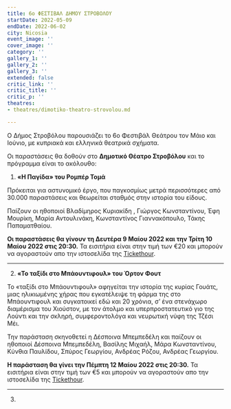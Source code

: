 ```yaml
---
title: 6ο ΦΕΣΤΙΒΑΛ ΔΗΜΟΥ ΣΤΡΟΒΟΛΟΥ
startDate: 2022-05-09
endDate: 2022-06-02
city: Nicosia
event_image: ''
cover_image: ''
category: ''
gallery_1: ''
gallery_2: ''
gallery_3: ''
extended: false
critic_link: ''
critic_title: ''
critic_p: ''
theatres:
- theatres/dimotiko-theatro-strovolou.md

---
```

Ο Δήμος Στροβόλου παρουσιάζει το 6ο Φεστιβάλ Θεάτρου τον Μάιο και Ιούνιο, με κυπριακά και ελληνικά θεατρικά σχήματα.

Οι παραστάσεις θα δοθούν στο **Δημοτικό Θέατρο Στροβόλου** και το πρόγραμμα είναι το ακόλουθο:

1. **«Η Παγίδα» του Ρομπέρ Τομά**

Πρόκειται για αστυνομικό έργο, που παγκοσμίως μετρά περισσότερες από 30.000 παραστάσεις και θεωρείται σταθμός στην ιστορία του είδους.

Παίζουν οι ηθοποιοί Βλαδίμηρος Κυριακίδη , Γιώργος Κωνσταντίνου, Έφη Μουρίκη, Μαρία Αντουλινάκη, Κωνσταντίνος Γιαννακόπουλο, Τάκης Παπαματθαίου.

**Οι παραστάσεις θα γίνουν τη Δευτέρα 9 Μαίου 2022 και την Τρίτη 10 Μαίου 2022 στις 20:30.** Τα εισιτήρια είναι στην τιμή των €20 και μπορούν να αγοραστούν απο την ιστοσελίδα της [Tickethour](https://shop.tickethour.com/ticketmaster_se_3777.html "Tickethour").

***

2. **«Το ταξίδι στο Μπάουντιφουλ» του Όρτον Φουτ**

Το «ταξίδι στο Μπάουντιφουλ» αφηγείται την ιστορία της κυρίας Γουάτς, μιας ηλικιωμένης χήρας που εγκατέλειψε τη φάρμα της στο Μπάουντιφουλ και συγκατοικεί εδώ και 20 χρόνια, σ’ ένα στενάχωρο διαμέρισμα του Χιούστον, με τον άτολμο και υπερπροστατευτικό γιο της Λούντι και την σκληρή, συμφεροντολόγα και νευρωτική νύφη της Τζέσι Μέι.

Την παράσταση σκηνοθετεί η Δέσποινα Μπεμπεδέλη και παίζουν οι ηθοποιοί Δέσποινα Μπεμπεδέλη, Βασίλης Μιχαήλ, Μάρα Κωνσταντίνου, Κύνθια Παυλίδου, Σπύρος Γεωργίου, Ανδρέας Ρόζου, Ανδρέας Γεωργίου.

**Η παράσταση θα γίνει την Πέμπτη 12 Μαίου 2022 στις 20:30.** Τα εισιτήρια είναι στην τιμή των €5 και μπορούν να αγοραστούν απο την ιστοσελίδα της [Tickethour](https://shop.tickethour.com/ticketmaster_se_3799.html?tkhrq=c22f148c-b77f-4047-a2ab-84d241d1dfe1&tkhrp=b8498819-9193-4310-b970-8a942f92c2ce&tkhrts=1651269725&tkhrc=tickethour&tkhre=shopcy&tkhrrt=Safetynet&tkhrh=f753c721cd908d5fe7173c372c8ff546 "Tickethour").

***

3. 